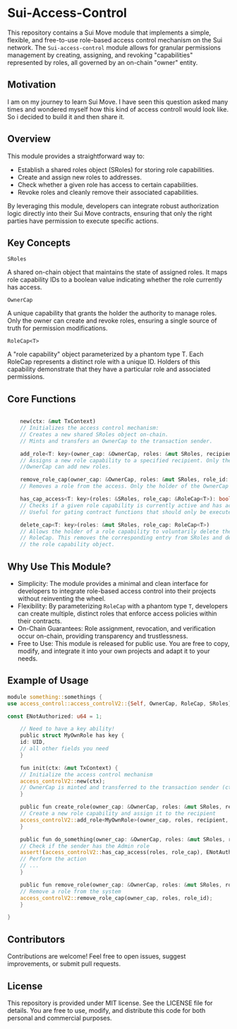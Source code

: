 # Sui-Access-Control
This repository contains a Sui Move module that implements a simple, flexible, and free-to-use role-based access control mechanism on the Sui network. The `Sui-access-control` module allows for granular permissions management by creating, assigning, and revoking "capabilities" represented by roles, all governed by an on-chain "owner" entity.

## Motivation 
I am on my journey to learn Sui Move. I have seen this question asked many times and wondered myself how this kind of access controll would look like. So i decided to build it and then share it. 

## Overview

This module provides a straightforward way to:

  -  Establish a shared roles object (SRoles) for storing role capabilities.
  -  Create and assign new roles to addresses.
  -  Check whether a given role has access to certain capabilities.
  -  Revoke roles and cleanly remove their associated capabilities.

By leveraging this module, developers can integrate robust authorization logic directly into their Sui Move contracts, ensuring that only the right parties have permission to execute specific actions.
## Key Concepts
`SRoles`

A shared on-chain object that maintains the state of assigned roles. It maps role capability IDs to a boolean value indicating whether the role currently has access.

`OwnerCap`

A unique capability that grants the holder the authority to manage roles. Only the owner can create and revoke roles, ensuring a single source of truth for permission modifications.

`RoleCap<T>`

A "role capability" object parameterized by a phantom type T. Each RoleCap represents a distinct role with a unique ID. Holders of this capability demonstrate that they have a particular role and associated permissions.
## Core Functions
```rust 

    new(ctx: &mut TxContext)
    // Initializes the access control mechanism:
    // Creates a new shared SRoles object on-chain.
    // Mints and transfers an OwnerCap to the transaction sender.

    add_role<T: key>(owner_cap: &OwnerCap, roles: &mut SRoles, recipient: address, ctx: &mut TxContext)
    // Assigns a new role capability to a specified recipient. Only the holder of the 
    //OwnerCap can add new roles.

    remove_role_cap(owner_cap: &OwnerCap, roles: &mut SRoles, role_id: ID)
    // Removes a role from the access. Only the holder of the OwnerCap can remove roles. 

    has_cap_access<T: key>(roles: &SRoles, role_cap: &RoleCap<T>): bool
    // Checks if a given role capability is currently active and has access rights. 
    // Useful for gating contract functions that should only be executed by certain roles.

    delete_cap<T: key>(roles: &mut SRoles, role_cap: RoleCap<T>)
    // Allows the holder of a role capability to voluntarily delete their 
    // RoleCap. This removes the corresponding entry from SRoles and destroys 
    // the role capability object.

```
## Why Use This Module?

- Simplicity: The module provides a minimal and clean interface for developers to integrate role-based access control into their projects without reinventing the wheel.
- Flexibility: By parameterizing `RoleCap` with a phantom type `T`, developers can create multiple, distinct roles that enforce access policies within their contracts.
- On-Chain Guarantees: Role assignment, revocation, and verification occur on-chain, providing transparency and trustlessness.
- Free to Use: This module is released for public use. You are free to copy, modify, and integrate it into your own projects and adapt it to your needs.

## Example of Usage

```rust
module something::somethings {
use access_control::access_controlV2::{Self, OwnerCap, RoleCap, SRoles};

const ENotAuthorized: u64 = 1;

    // Need to have a key ability!
    public struct MyOwnRole has key {
    id: UID, 
    // all other fields you need
    }

    fun init(ctx: &mut TxContext) {
    // Initialize the access control mechanism
    access_controlV2::new(ctx);
    // OwnerCap is minted and transferred to the transaction sender (ctx)
    }

    public fun create_role(owner_cap: &OwnerCap, roles: &mut SRoles, recipient: address, ctx: &mut TxContext) {
    // Create a new role capability and assign it to the recipient
    access_controlV2::add_role<MyOwnRole>(owner_cap, roles, recipient, ctx);
    }

    public fun do_something(owner_cap: &OwnerCap, roles: &mut SRoles, role_cap: &RoleCap<MyOwnRole>, ctx: &mut TxContext) {
    // Check if the sender has the Admin role
    assert!(access_controlV2::has_cap_access(roles, role_cap), ENotAuthorized);
    // Perform the action
    // ...
    }

    public fun remove_role(owner_cap: &OwnerCap, roles: &mut SRoles, role_id: UID, ctx: &mut TxContext) {
    // Remove a role from the system
    access_controlV2::remove_role_cap(owner_cap, roles, role_id);
    }

}
```

## Contributors 
Contributions are welcome! Feel free to open issues, suggest improvements, or submit pull requests.  

## License
This repository is provided under MIT license. See the LICENSE file for details. You are free to use, modify, and distribute this code for both personal and commercial purposes.
